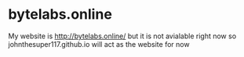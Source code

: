# bytelabs.online
My website is http://bytelabs.online/ but it is not avialable right now so johnthesuper117.github.io will act as the website for now
